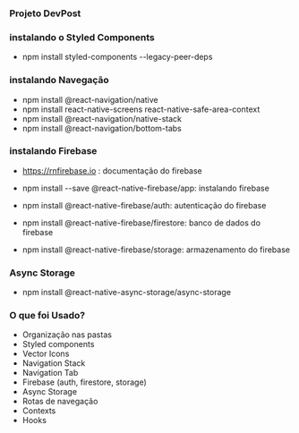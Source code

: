 ### Projeto DevPost

### instalando o Styled Components

- npm install styled-components --legacy-peer-deps


### instalando Navegação 

- npm install @react-navigation/native
- npm install react-native-screens react-native-safe-area-context
- npm install @react-navigation/native-stack
- npm install @react-navigation/bottom-tabs

### instalando Firebase

- https://rnfirebase.io : documentação do firebase

- npm install --save @react-native-firebase/app: instalando firebase

- npm install @react-native-firebase/auth: autenticação do firebase

- npm install @react-native-firebase/firestore: banco de dados do firebase

- npm install @react-native-firebase/storage: armazenamento do firebase

###  Async Storage

- npm install @react-native-async-storage/async-storage 


### O que foi Usado? 

- Organização nas pastas
- Styled components
- Vector Icons 
- Navigation Stack
- Navigation Tab
- Firebase (auth, firestore, storage)
- Async Storage
- Rotas de navegação    
- Contexts
- Hooks

